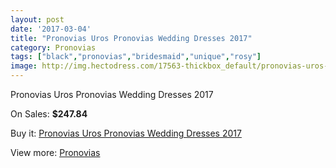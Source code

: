 ```yaml
---
layout: post
date: '2017-03-04'
title: "Pronovias Uros Pronovias Wedding Dresses 2017"
category: Pronovias
tags: ["black","pronovias","bridesmaid","unique","rosy"]
image: http://img.hectodress.com/17563-thickbox_default/pronovias-uros-pronovias-wedding-dresses-2013.jpg
---
```

Pronovias Uros Pronovias Wedding Dresses 2017

On Sales: **$247.84**
<a href="https://www.hectodress.com/pronovias/8228-pronovias-uros-pronovias-wedding-dresses-2013.html"><amp-img layout="responsive" width="600" height="600" src="//img.hectodress.com/17563-thickbox_default/pronovias-uros-pronovias-wedding-dresses-2013.jpg" alt="Pronovias Uros Pronovias Wedding Dresses 2017 0" /></a>

Buy it: [Pronovias Uros Pronovias Wedding Dresses 2017](https://www.hectodress.com/pronovias/8228-pronovias-uros-pronovias-wedding-dresses-2013.html "Pronovias Uros Pronovias Wedding Dresses 2017")

View more: [Pronovias](https://www.hectodress.com/139-pronovias "Pronovias")
